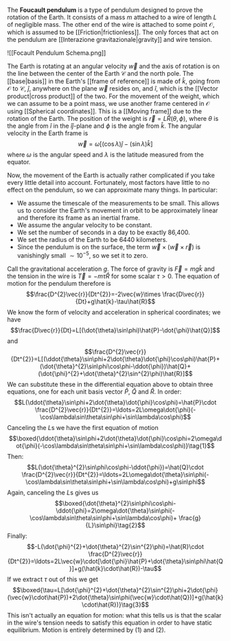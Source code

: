 The **Foucault pendulum** is a type of pendulum designed to prove the rotation of the Earth. It consists of a mass $m$ attached to a wire of length $L$ of negligible mass. The other end of the wire is attached to some point $\mathcal{O}$, which is assumed to be [[Friction|frictionless]]. The only forces that act on the pendulum are [[Interazione gravitazionale|gravity]] and wire tension.

![[Focault Pendulum Schema.png]]

The Earth is rotating at an angular velocity $\vec{w}$ and the axis of rotation is on the line between the center of the Earth $\mathcal{C}$ and the north pole. The [[base|basis]] in the Earth's [[frame of reference]] is made of $\hat{k}$, going from $\mathcal{O}$ to $\mathcal{C}$, $\hat{j}$, anywhere on the plane $\vec{w}$ resides on, and $\hat{i}$, which is the [[Vector product|cross product]] of the two. For the movement of the weight, which we can assume to be a point mass, we use another frame centered in $\mathcal{O}$ using [[Spherical coordinates]]. This is a [[Moving frame]] due to the rotation of the Earth. The position of the weight is $\vec{r}=L\hat{R}(\theta,\phi)$, where $\theta$ is the angle from $\hat{i}$ in the $\hat{i}\hat{j}$-plane and $\phi$ is the angle from $\hat{k}$. The angular velocity in the Earth frame is
$$\vec{w}=\omega[(\cos\lambda)\hat{j}-(\sin\lambda)\hat{k}]$$
where $\omega$ is the angular speed and $\lambda$ is the latitude measured from the equator.

Now, the movement of the Earth is actually rather complicated if you take every little detail into account. Fortunately, most factors have little to no effect on the pendulum, so we can approximate many things. In particular:
- We assume the timescale of the measurements to be small. This allows us to consider the Earth's movement in orbit to be approximately linear and therefore its frame as an inertial frame.
- We assume the angular velocity to be constant.
- We set the number of seconds in a day to be exactly 86,400.
- We set the radius of the Earth to be 6440 kilometers.
- Since the pendulum is on the surface, the term $\vec{w}\times(\vec{w}\times\vec{r})$ is vanishingly small $\sim10^{-5}$, so we set it to zero.

Call the gravitational acceleration $g$. The force of gravity is $\vec{F}=mg\hat{k}$ and the tension in the wire is $\vec{T}=-m\tau\hat{R}$ for some scalar $\tau>0$. The equation of motion for the pendulum therefore is
$$\frac{D^{2}\vec{r}}{Dt^{2}}=-2\vec{w}\times \frac{D\vec{r}}{Dt}+g\hat{k}-\tau\hat{R}$$
We know the form of velocity and acceleration in spherical coordinates; we have
$$\frac{D\vec{r}}{Dt}=L[(\dot{\theta}\sin\phi)\hat{P}-\dot{\phi}\hat{Q}]$$
and
$$\frac{D^{2}\vec{r}}{Dt^{2}}=L[(\ddot{\theta}\sin\phi+2\dot{\theta}\dot{\phi}\cos\phi)\hat{P}+(\dot{\theta}^{2}\sin\phi\cos\phi-\ddot{\phi})\hat{Q}+(\dot{\phi}^{2}+\dot{\theta}^{2}\sin^{2}\phi)\hat{R}]$$
We can substitute these in the differential equation above to obtain three equations, one for each unit basis vector $\hat{P}$, $\hat{Q}$ and $\hat{R}$. In order:
$$L(\ddot{\theta}\sin\phi+2\dot{\theta}\dot{\phi}\cos\phi)=\hat{P}\cdot \frac{D^{2}\vec{r}}{Dt^{2}}=\ldots=2L\omega\dot{\phi}(-\cos\lambda\sin\theta\sin\phi+\sin\lambda\cos\phi)$$
Canceling the $L$s we have the first equation of motion
$$\boxed{\ddot{\theta}\sin\phi+2\dot{\theta}\dot{\phi}\cos\phi=2\omega\dot{\phi}(-\cos\lambda\sin\theta\sin\phi+\sin\lambda\cos\phi)}\tag{1}$$
Then:
$$L(\dot{\theta}^{2}\sin\phi\cos\phi-\ddot{\phi})=\hat{Q}\cdot \frac{D^{2}\vec{r}}{Dt^{2}}=\ldots=2L\omega\dot{\theta}\sin\phi(-\cos\lambda\sin\theta\sin\phi+\sin\lambda\cos\phi)+g\sin\phi$$
Again, canceling the $L$s gives us
$$\boxed{\dot{\theta}^{2}\sin\phi\cos\phi-\ddot{\phi}=2\omega\dot{\theta}\sin\phi(-\cos\lambda\sin\theta\sin\phi+\sin\lambda\cos\phi)+ \frac{g}{L}\sin\phi}\tag{2}$$
Finally:
$$-L(\dot{\phi}^{2}+\dot{\theta}^{2}\sin^{2}\phi)=\hat{R}\cdot \frac{D^{2}\vec{r}}{Dt^{2}}=\ldots=2L\vec{w}\cdot[\dot{\phi}\hat{P}+\dot{\theta}\sin\phi\hat{Q}]+g(\hat{k}\cdot\hat{R})-\tau$$
If we extract $\tau$ out of this we get
$$\boxed{\tau=L[\dot{\phi}^{2}+\dot{\theta}^{2}\sin^{2}\phi+2\dot{\phi}(\vec{w}\cdot\hat{P})+2\dot{\theta}\sin\phi(\vec{w}\cdot\hat{Q})]+g(\hat{k}\cdot\hat{R})}\tag{3}$$
This isn't actually an equation for motion: what this tells us is that the scalar in the wire's tension needs to satisfy this equation in order to have static equilibrium. Motion is entirely determined by $(1)$ and $(2)$.